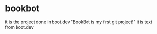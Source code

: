 # bookbot
it is the project done in boot.dev
"BookBot is my first git project!" it is text from boot.dev